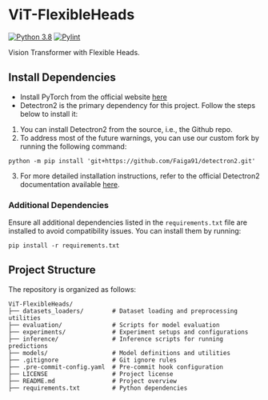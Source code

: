 # ViT-FlexibleHeads
[![Python 3.8](https://img.shields.io/badge/python-=%3E3.8-blue.svg)](https://www.python.org/downloads/release/python-3816/)
[![Pylint](https://github.com/Faiga91/ViT-FlexibleHeads/actions/workflows/pylint.yml/badge.svg)](https://github.com/Faiga91/ViT-FlexibleHeads/actions/workflows/pylint.yml)

Vision Transformer with Flexible Heads. 


## Install Dependencies
- Install PyTorch from the official website [here](https://pytorch.org/get-started/locally/)
- Detectron2 is the primary dependency for this project. Follow the steps below to install it:

1. You can install Detectron2 from the source, i.e., the Github repo.
2. To address most of the future warnings, you can use our custom fork by running the following command:

```
python -m pip install 'git+https://github.com/Faiga91/detectron2.git'
```

3. For more detailed installation instructions, refer to the official Detectron2 documentation available [here](https://detectron2.readthedocs.io/en/latest/tutorials/install.html).

### Additional Dependencies

Ensure all additional dependencies listed in the `requirements.txt` file are installed to avoid compatibility issues. You can install them by running:

```
pip install -r requirements.txt
```

## Project Structure 
The repository is organized as follows: 

```plaintext
ViT-FlexibleHeads/
├── datasets_loaders/        # Dataset loading and preprocessing utilities
├── evaluation/              # Scripts for model evaluation
├── experiments/             # Experiment setups and configurations
├── inference/               # Inference scripts for running predictions
├── models/                  # Model definitions and utilities
├── .gitignore               # Git ignore rules
├── .pre-commit-config.yaml  # Pre-commit hook configuration
├── LICENSE                  # Project license
├── README.md                # Project overview
├── requirements.txt         # Python dependencies
